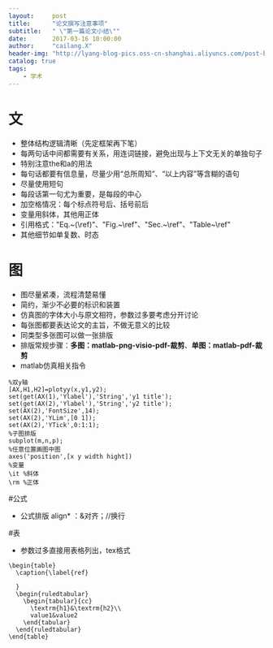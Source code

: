 ```yaml
---
layout:     post
title:      "论文撰写注意事项"
subtitle:   " \"第一篇论文小结\""
date:       2017-03-16 10:00:00
author:     "cailang.X"
header-img: "http://lyang-blog-pics.oss-cn-shanghai.aliyuncs.com/post-bg-2017/0317/20170317.jpg"
catalog: true
tags:
    - 学术
---
```


# 文

* 整体结构逻辑清晰（先定框架再下笔）
* 每两句话中间都需要有关系，用连词链接，避免出现与上下文无关的单独句子
* 特别注意the和a的用法
* 每句话都要有信息量，尽量少用“总所周知”、“以上内容”等含糊的语句
* 尽量使用短句
* 每段话第一句尤为重要，是每段的中心
* 加空格情况：每个标点符号后、括号前后
* 变量用斜体，其他用正体
* 引用格式："Eq.~(\\ref)"、"Fig.~\\ref"、"Sec.~\\ref"、"Table~\\ref"
* 其他细节如单复数、时态

# 图

* 图尽量紧凑，流程清楚易懂
* 简约，渐少不必要的标识和装置
* 仿真图的字体大小与原文相符，参数过多要考虑分开讨论
* 每张图都要表达论文的主旨，不做无意义的比较
* 同类型多张图可以做一张排版
* 排版常规步骤：**多图：matlab-png-visio-pdf-裁剪**、**单图：matlab-pdf-裁剪**
* matlab仿真相关指令

```Text
%双y轴
[AX,H1,H2]=plotyy(x,y1,y2);
set(get(AX(1),'Ylabel'),'String','y1 title');
set(get(AX(2),'Ylabel'),'String','y2 title');
set(AX(2),'FontSize',14);
set(AX(2),'YLim',[0 1]);
set(AX(2),'YTick',0:1:1);
%子图排版
subplot(m,n,p);
%任意位置画图中图
axes('position',[x y width hight])
%变量
\it %斜体
\rm %正体
```

#公式

* 公式排版 align* ：&对齐；//换行

#表

* 参数过多直接用表格列出，tex格式

```Text
\begin{table}
  \caption{\label{ref}

  }
  \begin{ruledtabular}
    \begin{tabular}{cc}
      \textrm{h1}&\textrm{h2}\\
      value1&value2
    \end{tabular}
  \end{ruledtabular}
\end{table}
```

